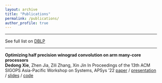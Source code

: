```yaml
---
layout: archive
title: "Publications"
permalink: /publications/
author_profile: true
---
```


<script async defer src="https://buttons.github.io/buttons.js"></script>

---
See full list on [DBLP](https://dblp.org/pid/328/0339.html)  

---
**Optimizing half precision winograd convolution on arm many-core
processors**  
**Dedong Xie**, Zhen Jia, Zili Zhang, Xin Jin
In Proceedings of the 13th ACM SIGOPS Asia-Pacific Workshop on Systems, APSys ’22
[paper](https://dl.acm.org/doi/10.1145/3546591.3547529)
/ [presentation](https://drive.google.com/file/d/1ORxEp1757ryRkBKi0_n2Xf5hA5iQAEOQ/view)
/ [slides](https://docs.google.com/presentation/d/1ibfGc3yWNl4SP4UOipCfzmaHFQHd5lpF/edit#slide=id.p1)
/ [code](https://github.com/ddxxdd-code/nd_winograd_arm_neon)

